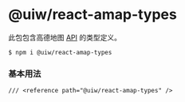 @uiw/react-amap-types
===

此包包含高德地图 [API](https://lbs.amap.com/api/javascript-api/summary) 的类型定义。

```shell
$ npm i @uiw/react-amap-types
```

### 基本用法

```tsx
/// <reference path="@uiw/react-amap-types" />
```
